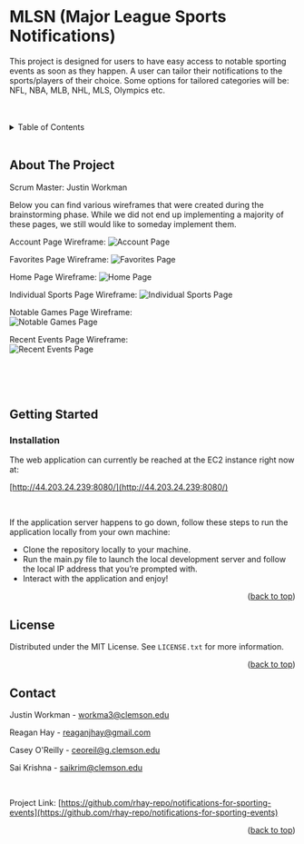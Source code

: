<div id="top"></div>

# MLSN (Major League Sports Notifications)
  
This project is designed for users to have easy access to notable sporting events as soon as they happen. A user can tailor their notifications to the sports/players of their choice. Some options for tailored categories will be: NFL, NBA, MLB, NHL, MLS, Olympics etc.
<br />
<br />
<br />

</div>



<!-- TABLE OF CONTENTS -->
<details>
  <summary>Table of Contents</summary>
  <ol>
    <li>
      <a href="#about-the-project">About The Project</a>
    </li>
    <li>
      <a href="#getting-started">Getting Started</a>
    </li>
    <li><a href="#license">License</a></li>
    <li><a href="#contact">Contact</a></li>
  </ol>
</details>
<br />

<!-- ABOUT THE PROJECT -->
## About The Project

Scrum Master: Justin Workman


Below you can find various wireframes that were created during the brainstorming phase. While we did not end up implementing a majority of these pages, we still would like to someday implement them. 

Account Page Wireframe:
![Account Page](Wireframes/AccountPageWireframe.png)

Favorites Page Wireframe:
![Favorites Page](Wireframes/FavoritesPageWireframe.png)

Home Page Wireframe: 
![Home Page](Wireframes/HomePageWireframe.png)

Individual Sports Page Wireframe:
![Individual Sports Page](Wireframes/IndivSportsWireframe.png)

Notable Games Page Wireframe: <br />
![Notable Games Page](Wireframes/NotableGamesWireframe.png)

Recent Events Page Wireframe: <br />
![Recent Events Page](Wireframes/RecentEventsWireframe.png)

<br />
<br />
<br />

<!-- GETTING STARTED -->
## Getting Started

### Installation

The web application can currently be reached at the EC2 instance right now at:

[http://44.203.24.239:8080/](http://44.203.24.239:8080/)

<br />

If the application server happens to go down, follow these steps to run the application locally from your own machine:

* Clone the repository locally to your machine.
* Run the main.py file to launch the local development server and follow the local IP address that you’re prompted with.
* Interact with the application and enjoy!

  

<p align="right">(<a href="#top">back to top</a>)</p>


<!-- LICENSE -->
## License

Distributed under the MIT License. See `LICENSE.txt` for more information.

<p align="right">(<a href="#top">back to top</a>)</p>


<!-- CONTACT -->
## Contact

Justin Workman - workma3@clemson.edu 

Reagan Hay - reaganjhay@gmail.com

Casey O'Reilly - ceoreil@g.clemson.edu

Sai Krishna - saikrim@clemson.edu

<br />

Project Link: [https://github.com/rhay-repo/notifications-for-sporting-events](https://github.com/rhay-repo/notifications-for-sporting-events)

<p align="right">(<a href="#top">back to top</a>)</p>
